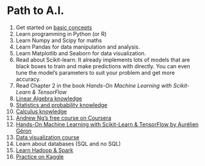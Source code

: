 # Path to A.I.

1. Get started on [basic concepts](https://medium.com/@ageitgey/machine-learning-is-fun-80ea3ec3c471)
1. Learn programming in Python (or R)
1. Learn Numpy and Scipy for maths
1. Learn Pandas for data manipulation and analysis.
1. Learn Matplotlib and Seaborn for data visualization.
1. Read about Scikit-learn. It already implements lots of models that are black boxes to train and make predictions with directly. You can even tune the model’s parameters to suit your problem and get more accuracy.
1. Read Chapter 2 in the book *Hands-On Machine Learning with Scikit-Learn & TensorFlow*
1. [Linear Algebra knowledge](https://ocw.mit.edu/courses/mathematics/18-06-linear-algebra-spring-2010/)
1. [Statistics and probability knowledge](https://www.khanacademy.org/math/statistics-probability)
1. [Calculus knowledge](https://www.youtube.com/playlist?list=PLZHQObOWTQDMsr9K-rj53DwVRMYO3t5Yr)
1. [Andrew Ng’s free course on Coursera](https://www.coursera.org/learn/machine-learning)
1. [Hands-On Machine Learning with Scikit-Learn & TensorFlow by Aurélien Géron](https://www.oreilly.com/library/view/hands-on-machine-learning/9781491962282/)
1. [Data visualization course](https://www.edx.org/course/data-visualization-a-practical-approach-for-absolute-beginners-0)
1. Learn about databases (SQL and no SQL)
1. [Learn Hadoop & Spark](https://www.udemy.com/share/1000lU)
1. [Practice on Kaggle](https://www.kaggle.com/)


